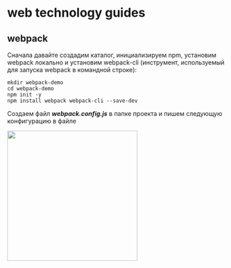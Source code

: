 # web technology guides

## webpack

Сначала давайте создадим каталог, инициализируем npm, установим webpack локально и установим webpack-cli (инструмент, используемый для запуска webpack в командной строке):

```
mkdir webpack-demo
cd webpack-demo
npm init -y
npm install webpack webpack-cli --save-dev
```

Создаем файл **_webpack.config.js_** в папке проекта и пишем следующую конфигурацию в файле

<img src="https://github.com/MrCronkite/guides/webpack-demo/img/code.PNG" width = "300" >
